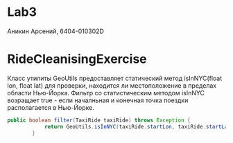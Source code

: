 # Lab3
Аникин Арсений, 6404-010302D

# RideCleanisingExercise

Класс утилиты GeoUtils предоставляет статический метод isInNYC(float lon, float lat) для проверки, находится ли местоположение в пределах области Нью-Йорка.
Фильтр со статистическим методом isInNYC возращает true - если началньная и конечная точка поездки располагается в Нью-Йорке.

```java
public boolean filter(TaxiRide taxiRide) throws Exception {
			return GeoUtils.isInNYC(taxiRide.startLon, taxiRide.startLat) && GeoUtils.isInNYC(taxiRide.endLon, taxiRide.endLat);
		}
```
